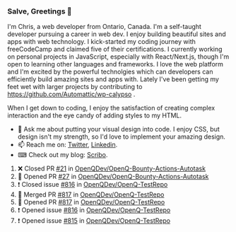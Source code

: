### Salve, Greetings 👋

I'm Chris, a web developer from Ontario, Canada. I'm a self-taught developer pursuing a career in web dev. I enjoy building beautiful sites and apps with web technology.
I kick-started my coding journey with freeCodeCamp and claimed five of their certifications.  I currently working on personal projects in JavaScript, especially with React/Next.js, though I'm open to learning other languages and frameworks. I love the web platform and I'm excited by the powerful technolgies which can developers can efficiently build amazing sites and apps with. Lately I've been getting my feet wet with larger projects by contributing to https://github.com/Automattic/wp-calypso .

When I get down to coding, I enjoy the satisfaction of creating complex interaction and the eye candy of adding styles to my HTML. 

- 💬 Ask me about putting your visual design into code. I enjoy CSS, but design isn't my strength, so I'd love to implement your amazing design.
- 📫 Reach me on: [Twitter](https://twitter.com/Christo28120856), [Linkedin](https://www.linkedin.com/in/christopher-stevers-07b9a5204/).
- ⌨ Check out my blog: [Scribo](https://christopherstevers.cf).
<!--
**Christopher-Stevers/Christopher-Stevers** is a ✨ _special_ ✨ repository because its `README.md` (this file) appears on your GitHub profile.

Here are some ideas to get you started:

- 🔭 I’m currently working on ...
- 🌱 I’m currently learning ...
- 👯 I’m looking to collaborate on ...
- 🤔 I’m looking for help with ...
- 😄 Pronouns: ...
- ⚡ Fun fact: ...
-->

<!--START_SECTION:activity-->
1. ❌ Closed PR [#21](https://github.com/OpenQDev/OpenQ-Bounty-Actions-Autotask/pull/21) in [OpenQDev/OpenQ-Bounty-Actions-Autotask](https://github.com/OpenQDev/OpenQ-Bounty-Actions-Autotask)
2. 💪 Opened PR [#27](https://github.com/OpenQDev/OpenQ-Bounty-Actions-Autotask/pull/27) in [OpenQDev/OpenQ-Bounty-Actions-Autotask](https://github.com/OpenQDev/OpenQ-Bounty-Actions-Autotask)
3. ❗️ Closed issue [#816](https://github.com/OpenQDev/OpenQ-TestRepo/issues/816) in [OpenQDev/OpenQ-TestRepo](https://github.com/OpenQDev/OpenQ-TestRepo)
4. 🎉 Merged PR [#817](https://github.com/OpenQDev/OpenQ-TestRepo/pull/817) in [OpenQDev/OpenQ-TestRepo](https://github.com/OpenQDev/OpenQ-TestRepo)
5. 💪 Opened PR [#817](https://github.com/OpenQDev/OpenQ-TestRepo/pull/817) in [OpenQDev/OpenQ-TestRepo](https://github.com/OpenQDev/OpenQ-TestRepo)
6. ❗️ Opened issue [#816](https://github.com/OpenQDev/OpenQ-TestRepo/issues/816) in [OpenQDev/OpenQ-TestRepo](https://github.com/OpenQDev/OpenQ-TestRepo)
7. ❗️ Opened issue [#815](https://github.com/OpenQDev/OpenQ-TestRepo/issues/815) in [OpenQDev/OpenQ-TestRepo](https://github.com/OpenQDev/OpenQ-TestRepo)
<!--END_SECTION:activity-->

